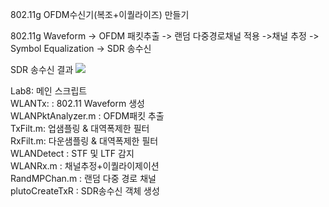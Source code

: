 802.11g OFDM수신기(복조+이퀄라이즈) 만들기 



802.11g Waveform -> OFDM 패킷추출 -> 랜덤 다중경로채널 적용 ->채널 추정 -> Symbol Equalization ->  SDR 송수신 


SDR 송수신 결과
![](Lab8result.gif)

Lab8: 메인 스크립트 \
WLANTx:		:  802.11 Waveform 생성  \
WLANPktAnalyzer.m    : OFDM패킷 추출 \
TxFilt.m: 업샘플링  & 대역폭제한 필터 \
RxFilt.m: 다운샘플링 & 대역폭제한 필터 \
WLANDetect : STF 및 LTF 감지 \
WLANRx.m            :  채널추정+이퀄라이제이션 \
RandMPChan.m        : 랜덤 다중 경로 채널 \
plutoCreateTxR  : SDR송수신 객체 생성
